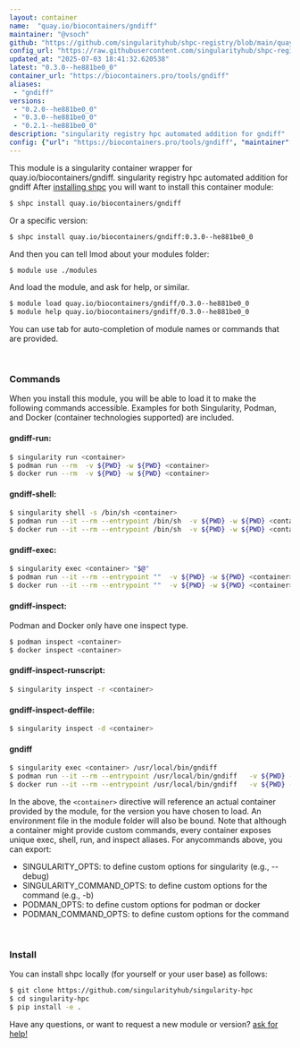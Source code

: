```yaml
---
layout: container
name:  "quay.io/biocontainers/gndiff"
maintainer: "@vsoch"
github: "https://github.com/singularityhub/shpc-registry/blob/main/quay.io/biocontainers/gndiff/container.yaml"
config_url: "https://raw.githubusercontent.com/singularityhub/shpc-registry/main/quay.io/biocontainers/gndiff/container.yaml"
updated_at: "2025-07-03 18:41:32.620538"
latest: "0.3.0--he881be0_0"
container_url: "https://biocontainers.pro/tools/gndiff"
aliases:
 - "gndiff"
versions:
 - "0.2.0--he881be0_0"
 - "0.3.0--he881be0_0"
 - "0.2.1--he881be0_0"
description: "singularity registry hpc automated addition for gndiff"
config: {"url": "https://biocontainers.pro/tools/gndiff", "maintainer": "@vsoch", "description": "singularity registry hpc automated addition for gndiff", "latest": {"0.3.0--he881be0_0": "sha256:75aedb69713921dac68c75af6d59710779ce90c6c0f355a7f90064a9e7eabeb0"}, "tags": {"0.2.0--he881be0_0": "sha256:ccb9a26b2c6309efe0b397a4a180184828a184b0aaf700e22068464f20093a31", "0.3.0--he881be0_0": "sha256:75aedb69713921dac68c75af6d59710779ce90c6c0f355a7f90064a9e7eabeb0", "0.2.1--he881be0_0": "sha256:81b16ab43e940f2b8c8dec239d6acdaf5fcd36d32093ef542c6672dc7890b88a"}, "docker": "quay.io/biocontainers/gndiff", "aliases": {"gndiff": "/usr/local/bin/gndiff"}}
---
```


This module is a singularity container wrapper for quay.io/biocontainers/gndiff.
singularity registry hpc automated addition for gndiff
After [installing shpc](#install) you will want to install this container module:


```bash
$ shpc install quay.io/biocontainers/gndiff
```

Or a specific version:

```bash
$ shpc install quay.io/biocontainers/gndiff:0.3.0--he881be0_0
```

And then you can tell lmod about your modules folder:

```bash
$ module use ./modules
```

And load the module, and ask for help, or similar.

```bash
$ module load quay.io/biocontainers/gndiff/0.3.0--he881be0_0
$ module help quay.io/biocontainers/gndiff/0.3.0--he881be0_0
```

You can use tab for auto-completion of module names or commands that are provided.

<br>

### Commands

When you install this module, you will be able to load it to make the following commands accessible.
Examples for both Singularity, Podman, and Docker (container technologies supported) are included.

#### gndiff-run:

```bash
$ singularity run <container>
$ podman run --rm  -v ${PWD} -w ${PWD} <container>
$ docker run --rm  -v ${PWD} -w ${PWD} <container>
```

#### gndiff-shell:

```bash
$ singularity shell -s /bin/sh <container>
$ podman run --it --rm --entrypoint /bin/sh  -v ${PWD} -w ${PWD} <container>
$ docker run --it --rm --entrypoint /bin/sh  -v ${PWD} -w ${PWD} <container>
```

#### gndiff-exec:

```bash
$ singularity exec <container> "$@"
$ podman run --it --rm --entrypoint ""  -v ${PWD} -w ${PWD} <container> "$@"
$ docker run --it --rm --entrypoint ""  -v ${PWD} -w ${PWD} <container> "$@"
```

#### gndiff-inspect:

Podman and Docker only have one inspect type.

```bash
$ podman inspect <container>
$ docker inspect <container>
```

#### gndiff-inspect-runscript:

```bash
$ singularity inspect -r <container>
```

#### gndiff-inspect-deffile:

```bash
$ singularity inspect -d <container>
```


#### gndiff

```bash
$ singularity exec <container> /usr/local/bin/gndiff
$ podman run --it --rm --entrypoint /usr/local/bin/gndiff   -v ${PWD} -w ${PWD} <container> -c " $@"
$ docker run --it --rm --entrypoint /usr/local/bin/gndiff   -v ${PWD} -w ${PWD} <container> -c " $@"
```



In the above, the `<container>` directive will reference an actual container provided
by the module, for the version you have chosen to load. An environment file in the
module folder will also be bound. Note that although a container
might provide custom commands, every container exposes unique exec, shell, run, and
inspect aliases. For anycommands above, you can export:

 - SINGULARITY_OPTS: to define custom options for singularity (e.g., --debug)
 - SINGULARITY_COMMAND_OPTS: to define custom options for the command (e.g., -b)
 - PODMAN_OPTS: to define custom options for podman or docker
 - PODMAN_COMMAND_OPTS: to define custom options for the command

<br>

### Install

You can install shpc locally (for yourself or your user base) as follows:

```bash
$ git clone https://github.com/singularityhub/singularity-hpc
$ cd singularity-hpc
$ pip install -e .
```

Have any questions, or want to request a new module or version? [ask for help!](https://github.com/singularityhub/singularity-hpc/issues)